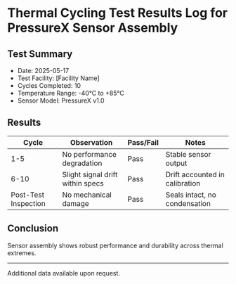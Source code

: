 # Thermal Cycling Test Results Log for PressureX Sensor Assembly

## Test Summary

- Date: 2025-05-17  
- Test Facility: [Facility Name]  
- Cycles Completed: 10  
- Temperature Range: -40°C to +85°C  
- Sensor Model: PressureX v1.0

## Results

| Cycle | Observation                        | Pass/Fail | Notes                        |
|-------|----------------------------------|-----------|------------------------------|
| 1-5   | No performance degradation        | Pass      | Stable sensor output          |
| 6-10  | Slight signal drift within specs  | Pass      | Drift accounted in calibration|
| Post-Test Inspection | No mechanical damage | Pass      | Seals intact, no condensation |

## Conclusion

Sensor assembly shows robust performance and durability across thermal extremes.

---

Additional data available upon request.

